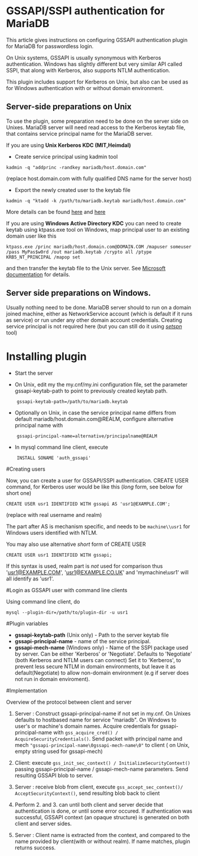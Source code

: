 # GSSAPI/SSPI authentication for MariaDB

This article gives instructions on configuring GSSAPI authentication plugin
for MariaDB for passwordless login.

On Unix systems, GSSAPI is usually synonymous with Kerberos authentication.
Windows has slightly different but very similar API called SSPI,  that along with Kerberos, also supports NTLM authentication.

This plugin includes support for Kerberos on Unix, but also can be used as for Windows authentication with or without domain
environment.

## Server-side preparations on Unix
To use the plugin, some preparation need to be done on the server side on Unixes.
MariaDB server will need read access to the Kerberos keytab file, that contains  service principal name for the MariaDB server.


If you are using **Unix Kerberos KDC (MIT,Heimdal)**

-	Create service principal using kadmin tool

```
kadmin -q "addprinc -randkey mariadb/host.domain.com"
```

(replace host.domain.com with fully qualified DNS name for the server host)

-	Export the newly created user to the keytab file

```
kadmin -q "ktadd -k /path/to/mariadb.keytab mariadb/host.domain.com"
```

More details can be found [here](http://www.microhowto.info/howto/create_a_service_principal_using_mit_kerberos.html)
and [here](http://www.microhowto.info/howto/add_a_host_or_service_principal_to_a_keytab_using_mit_kerberos.html)

If you are using **Windows Active Directory KDC**
you can need to create keytab using ktpass.exe tool on Windows,  map principal user to an existing domain user like this

```
ktpass.exe /princ mariadb/host.domain.com@DOMAIN.COM /mapuser someuser /pass MyPas$w0rd /out mariadb.keytab /crypto all /ptype KRB5_NT_PRINCIPAL /mapop set
```

and then transfer the keytab file to the Unix server. See [Microsoft documentation](https://technet.microsoft.com/en-us/library/cc753771.aspx) for details.


## Server side preparations on Windows.
Usually nothing need to be done.  MariaDB server should to run on a domain joined machine, either as NetworkService account
(which is default if it runs as service) or run under any other domain account credentials.
Creating service principal is not required here (but you can still do it using [_setspn_](https://technet.microsoft.com/en-us/library/cc731241.aspx) tool)


# Installing plugin
-	Start the server

-	On Unix, edit my the my.cnf/my.ini configuration file, set the parameter gssapi-keytab-path to point to previously
created keytab path.

```
	gssapi-keytab-path=/path/to/mariadb.keytab
```

-	Optionally on Unix, in case the service principal name differs from default mariadb/host.domain.com@REALM,
configure alternative principal name with

```
    gssapi-principal-name=alternative/principalname@REALM
```

-	In mysql command line client, execute

```
	INSTALL SONAME 'auth_gssapi'
```

#Creating users

Now, you can create a user for GSSAPI/SSPI authentication. CREATE USER command, for Kerberos user
would be like this (*long* form, see below for short one)

```
CREATE USER usr1 IDENTIFIED WITH gssapi AS 'usr1@EXAMPLE.COM';
```

(replace  with real username and realm)

The part after AS is mechanism specific, and needs to be ``machine\\usr1`` for Windows users identified with NTLM.

You may also use alternative *short* form of CREATE USER

```
CREATE USER usr1 IDENTIFIED WITH gssapi;
```

If this syntax is used, realm part is *not* used for comparison
thus 'usr1@EXAMPLE.COM', 'usr1@EXAMPLE.CO.UK' and 'mymachine\usr1' will all identify as 'usr1'.

#Login as GSSAPI user with command line clients

Using command line client, do

```
mysql --plugin-dir=/path/to/plugin-dir -u usr1
```

#Plugin variables
-	**gssapi-keytab-path** (Unix only) - Path to the server keytab file
-	**gssapi-principal-name** - name of the service principal.
-	**gssapi-mech-name** (Windows only) - Name of the SSPI package used by server. Can be either 'Kerberos' or 'Negotiate'.
 Defaults to 'Negotiate' (both Kerberos and NTLM users can connect)
 Set it to 'Kerberos', to prevent less secure NTLM in domain environments,  but leave it as default(Negotiate)
 to allow non-domain environment (e.g if server does not run in domain enviroment).


#Implementation

Overview of the protocol between client and server

1. Server : Construct gssapi-principal-name if not set in my.cnf. On Unixes defaults to hostbased name for service "mariadb". On Windows to user's or machine's domain names.
Acquire credentials for gssapi-principal-name with ```gss_acquire_cred() / AcquireSecurityCredentials()```.
Send packet with principal name and mech ```"gssapi-principal-name\0gssapi-mech-name\0"``` to client ( on Unix, empty string used for gssapi-mech)

2. Client: execute ```gss_init_sec_context() / InitializeSecurityContext()``` passing gssapi-principal-name / gssapi-mech-name parameters.
Send resulting GSSAPI blob to server.

3. Server : receive blob from client, execute ```gss_accept_sec_context()/ AcceptSecurityContext()```, send resulting blob back to client

4. Perform  2. and 3. can until both client and server decide that authentication is done, or until some error occured. If authentication was successful, GSSAPI context (an opaque structure) is generated on both client and server sides.

5. Server : Client name is extracted from the context, and compared to the name provided by client(with or without realm). If name matches, plugin returns success.
